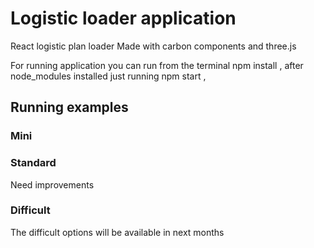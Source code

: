 # Logistic loader application

React logistic plan loader Made with carbon components and three.js<br>

For running application you can run from the terminal npm install , after node_modules installed just running npm start , <br>


## Running examples
    
### Mini

### Standard
Need improvements

### Difficult
The difficult options will be available in next months
